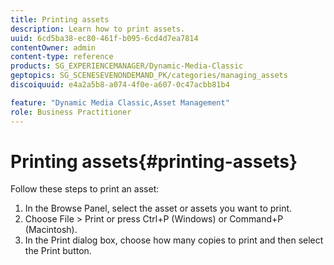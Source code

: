 ```yaml
---
title: Printing assets
description: Learn how to print assets.
uuid: 6cd5ba38-ec80-461f-b095-6cd4d7ea7814
contentOwner: admin
content-type: reference
products: SG_EXPERIENCEMANAGER/Dynamic-Media-Classic
geptopics: SG_SCENESEVENONDEMAND_PK/categories/managing_assets
discoiquuid: e4a2a5b8-a074-4f0e-a607-0c47acbb81b4

feature: "Dynamic Media Classic,Asset Management"
role: Business Practitioner
---
```


# Printing assets{#printing-assets}

Follow these steps to print an asset:

1. In the Browse Panel, select the asset or assets you want to print.
1. Choose File > Print or press Ctrl+P (Windows) or Command+P (Macintosh).
1. In the Print dialog box, choose how many copies to print and then select the Print button.

